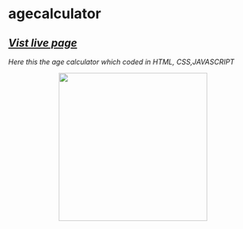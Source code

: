 # agecalculator
## *[Vist live page]()*

*Here this the age calculator which coded in HTML, CSS,JAVASCRIPT*

<p align="center" ><img src="https://repository-images.githubusercontent.com/585140150/d9ae6a7b-36a7-4ddf-8bfb-a9ace0ea22b6" alt="" height="300px"></p>



